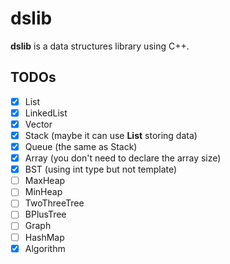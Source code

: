 # dslib
**dslib** is a data structures library using C++.

## TODOs
- [x] List
- [x] LinkedList
- [x] Vector
- [x] Stack (maybe it can use **List** storing data)
- [x] Queue (the same as Stack)
- [x] Array (you don't need to declare the array size)
- [x] BST (using int type but not template)
- [ ] MaxHeap
- [ ] MinHeap
- [ ] TwoThreeTree
- [ ] BPlusTree
- [ ] Graph
- [ ] HashMap
- [x] Algorithm